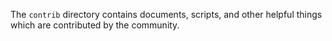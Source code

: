 The `contrib` directory contains documents, scripts, and other helpful things which are contributed by the community.

